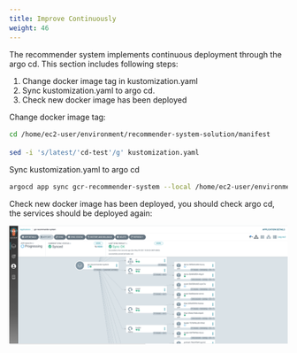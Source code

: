 ```yaml
---
title: Improve Continuously
weight: 46
---
```


The recommender system implements continuous deployment through the argo cd. This section includes following steps:
1. Change docker image tag in kustomization.yaml
2. Sync kustomization.yaml to argo cd.
3. Check new docker image has been deployed

Change docker image tag:
```sh
cd /home/ec2-user/environment/recommender-system-solution/manifest

sed -i 's/latest/'cd-test'/g' kustomization.yaml
```

Sync kustomization.yaml to argo cd

```sh
argocd app sync gcr-recommender-system --local /home/ec2-user/environment/recommender-system-solution/manifests
```

Check new docker image has been deployed, you should check argo cd, the services should be deployed again:

![CD Test](/images/cd-test.png)




